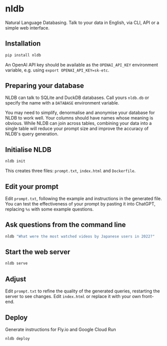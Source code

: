 # nldb

Natural Language Databasing. Talk to your data in English, via CLI, API or a simple web interface.

## Installation

```bash
pip install nldb
```

An OpenAI API key should be available as the `OPENAI_API_KEY` environment variable, e.g. using `export OPENAI_API_KEY=sk-etc`.

## Preparing your database
NLDB can talk to SQLite and DuckDB databases. Call yours `nldb.db` or specify the name with a `DATABASE` environment variable.

You may need to simplify, denormalise and anonymise your database for NLDB to work well. Your columns should have names whose meaning is obvious. While NLDB can join across tables, combining your data into a single table will reduce your prompt size and improve the accuracy of NLDB's query generation.

## Initialise NLDB

```bash
nldb init
```

This creates three files: `prompt.txt`, `index.html` and `Dockerfile`. 

## Edit your prompt

Edit `prompt.txt`, following the example and instructions in the generated file. You can test the effectiveness of your prompt by pasting it into ChatGPT, replacing `%s` with some example questions.

## Ask questions from the command line

```bash
nldb "What were the most watched videos by Japanese users in 2022?"
```

## Start the web server

```bash
nldb serve
```

## Adjust

Edit `prompt.txt` to refine the quality of the generated queries, restarting the server to see changes. Edit `index.html` or replace it with your own front-end.

## Deploy

Generate instructions for Fly.io and Google Cloud Run

```bash
nldb deploy
```
